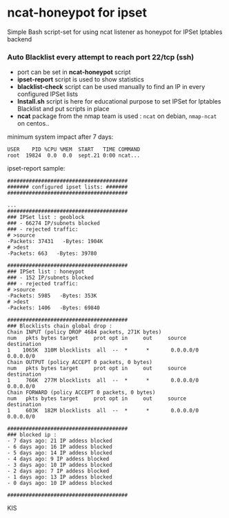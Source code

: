# ncat-honeypot for ipset

Simple Bash script-set for using ncat listener as honeypot for IPSet Iptables backend

### Auto Blacklist every attempt to reach port 22/tcp (ssh)

- port can be set in **ncat-honeypot** script
- **ipset-report** script is used to show statistics
- **blacklist-check** script can be used manually to find an IP in every configured IPSet lists
- **Install.sh** script is here for educational purpose to set IPSet for Iptables Blacklist and put scripts in place
- **ncat** package from the nmap team is used : `ncat` on debian, `nmap-ncat` on centos..


minimum system impact after 7 days:
```
USER    PID %CPU %MEM  START   TIME COMMAND
root  19824  0.0  0.0  sept.21 0:00 ncat...
```

ipset-report sample:

```
#######################################
####### configured ipset lists: #######
#######################################

...
#######################################
### IPSet list : geoblock
### - 66274 IP/subnets blocked
### - rejected traffic:
# >source
-Packets: 37431   -Bytes: 1904K
# >dest
-Packets: 663   -Bytes: 39780

#######################################
### IPSet list : honeypot
### - 152 IP/subnets blocked
### - rejected traffic:
# >source
-Packets: 5985   -Bytes: 353K
# >dest
-Packets: 1406   -Bytes: 69840

#######################################
### Blocklists chain global drop :
Chain INPUT (policy DROP 4684 packets, 271K bytes)
num   pkts bytes target     prot opt in     out     source               destination
1    1065K  310M blocklists  all  --  *      *       0.0.0.0/0            0.0.0.0/0
Chain OUTPUT (policy ACCEPT 0 packets, 0 bytes)
num   pkts bytes target     prot opt in     out     source               destination
1     766K  277M blocklists  all  --  *      *       0.0.0.0/0            0.0.0.0/0
Chain FORWARD (policy ACCEPT 0 packets, 0 bytes)
num   pkts bytes target     prot opt in     out     source               destination
1     603K  182M blocklists  all  --  *      *       0.0.0.0/0            0.0.0.0/0

#######################################
### blocked ip :
- 7 days ago: 21 IP addess blocked
- 6 days ago: 16 IP addess blocked
- 5 days ago: 14 IP addess blocked
- 4 days ago: 9 IP addess blocked
- 3 days ago: 10 IP addess blocked
- 2 days ago: 7 IP addess blocked
- 1 days ago: 13 IP addess blocked
- 0 days ago: 10 IP addess blocked

#######################################
```

KIS
